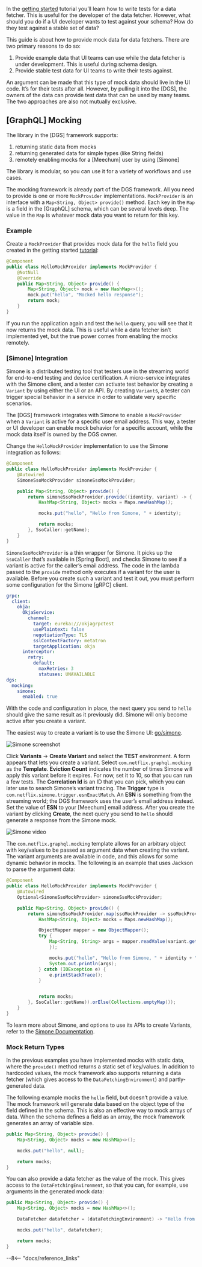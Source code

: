 
In the [getting started](../tutorial.md) tutorial you’ll learn how to write tests for a data fetcher.
This is useful for the developer of the data fetcher. 
However, what should you do if a UI developer wants to test against your schema? 
How do they test against a stable set of data?

This guide is about how to provide mock data for data fetchers.
There are two primary reasons to do so:

1. Provide example data that UI teams can use while the data fetcher is under development.
   This is useful during schema design.
2. Provide stable test data for UI teams to write their tests against.

An argument can be made that this type of mock data should live in the UI code.
It’s for their tests after all.
However, by pulling it into the [DGS], the owners of the data can provide test data that can be used by many teams.
The two approaches are also not mutually exclusive.

## [GraphQL] Mocking

The library in the [DGS] framework supports:

1. returning static data from mocks
2. returning generated data for simple types (like String fields)
3. remotely enabling mocks for a [Meechum] user by using [Simone]

The library is modular, so you can use it for a variety of workflows and use cases.

The mocking framework is already part of the DGS framework.
All you need to provide is one or more `MockProvider` implementations.
`MockProvider` is an interface with a `Map<String, Object> provide()` method.
Each key in the `Map` is a field in the [GraphQL] schema, which can be several levels deep.
The value in the `Map` is whatever mock data you want to return for this key.

### Example

Create a `MockProvider` that provides mock data for the `hello` field you created in the getting started [tutorial](../tutorial.md):

```java
@Component
public class HelloMockProvider implements MockProvider {
    @NotNull
    @Override
    public Map<String, Object> provide() {
        Map<String, Object> mock = new HashMap<>();
        mock.put("hello", "Mocked hello response");
        return mock;
    }
}
```

If you run the application again and test the `hello` query, you will see that it now returns the mock data.
This is useful while a data fetcher isn’t implemented yet, but the true power comes from enabling<!-- http://go/pv --> the mocks remotely.

### [Simone] Integration

Simone is a distributed testing tool that testers use in the streaming world for end-to-end testing and device certification.
A micro-service integrates with the Simone client, and a tester can activate test behavior by creating a `Variant` by using either the UI or an API.
By creating `Variant`s, a tester can trigger special behavior in a service in order to validate very specific scenarios.

The [DGS] framework integrates with Simone to enable a `MockProvider` when a `Variant` is active for a specific user email address.
This way, a tester or UI developer can enable mock behavior for a specific account, while the mock data itself is owned by the DGS owner.

Change the `HelloMockProvider` implementation to use the Simone integration as follows:

```java
@Component
public class HelloMockProvider implements MockProvider {
    @Autowired
    SimoneSsoMockProvider simoneSsoMockProvider;

    public Map<String, Object> provide() {
        return simoneSsoMockProvider.provide((identity, variant) -> {
            HashMap<String, Object> mocks = Maps.newHashMap();

            mocks.put("hello", "Hello from Simone, " + identity);

            return mocks;
        }, SsoCaller::getName);
    }
}
```

`SimoneSsoMockProvider` is a thin wrapper for Simone.
It picks up the `SsoCaller` that’s available in [Spring Boot], and checks Simone to see if a variant is active for the caller’s email address.
The code in the lambda passed to the `provide` method only executes if a variant for the user is available.
Before you create such a variant and test it out, you must perform some configuration for the Simone [gRPC] client.

```yaml
grpc:
  client:
    okja:
      OkjaService:
        channel:
          target: eureka:///okjagrpctest
          usePlaintext: false
          negotiationType: TLS
          sslContextFactory: metatron
          targetApplication: okja
      interceptor:
        retry:
          default:
            maxRetries: 3
            statuses: UNAVAILABLE
dgs:
  mocking:
    simone:
      enabled: true
```

With the code and configuration in place, the next query you send to `hello` should<!-- http://go/should --> give the same result as it previously did. 
Simone will only become active after you create a variant.

The easiest way to create a variant is to use the Simone UI: [go/simone](https://go/simone).

![Simone screenshot](../../../img/graphql-simone.png)

Click **Variants** → **Create Variant** and select the **TEST** environment.
A form appears that lets you create a variant.
Select `com.netflix.graphql.mocking` as the **Template**.
**Eviction Count** indicates the number of times Simone will apply this variant before it expires.
For now, set it to 10, so that you can run a few tests.
The **Correlation Id** is an ID that you can pick, which you can later use to search Simone’s variant tracing.
The **Trigger** type is `com.netflix.simone.trigger.esnExactMatch`.
An **ESN** is something from the streaming world; the DGS framework uses the user’s email address instead.
Set the value of **ESN** to your [Meechum] email address.
After you create the variant by clicking **Create**, the next query you send to `hello` should<!-- http://go/should --> generate a response from the Simone mock.

![Simone video](../../../img/graphql-simone.gif)

The `com.netflix.graphql.mocking` template allows for an arbitrary object with key/values to be passed<!-- http://go/pv --> as argument data when creating<!-- http://go/pv --> the variant.
The variant arguments are available<!-- http://go/pv --> in code, and this allows for some dynamic behavior in mocks.
The following is an example that uses Jackson to parse the argument data:

```java
@Component
public class HelloMockProvider implements MockProvider {
    @Autowired
    Optional<SimoneSsoMockProvider> simoneSsoMockProvider;

    public Map<String, Object> provide() {
        return simoneSsoMockProvider.map(ssoMockProvider -> ssoMockProvider.provide((identity, variant) -> {
            HashMap<String, Object> mocks = Maps.newHashMap();

            ObjectMapper mapper = new ObjectMapper();
            try {
                Map<String, String> args = mapper.readValue(variant.getArgumentData(), new TypeReference<Map<String, String>>() {
                });

                mocks.put("hello", "Hello from Simone, " + identity + ". MyArg: " + args.get("myarg"));
                System.out.println(args);
            } catch (IOException e) {
                e.printStackTrace();
            }


            return mocks;
        }, SsoCaller::getName)).orElse(Collections.emptyMap());
    }
}
```

To learn more about Simone, and options to use its APIs to create Variants, refer to the [Simone Documentation](http://manuals.netflix.net/view/simone/mkdocs/master/testers-java-sdk3/).

### Mock Return Types

In the previous examples you have implemented mocks with static data, where the `provide()` method returns a static set of key/values.
In addition to hardcoded values, the mock framework also supports returning a data fetcher (which gives access to the `DataFetchingEnvironment`) and partly-generated data.

The following example mocks the `hello` field, but doesn’t provide a value.
The mock framework will generate data based on the object type of the field defined in the schema.
This is also an effective way to mock arrays of data.
When the schema defines a field as an array, the mock framework generates an array of variable size.

```java
public Map<String, Object> provide() {
    Map<String, Object> mocks = new HashMap<>();

    mocks.put("hello", null);

    return mocks;
}
```

You can also provide a data fetcher as the value of the mock.
This gives access to the `DataFetchingEnvironment`, so that you can, for example, use arguments in the generated mock data:

```java
public Map<String, Object> provide() {
    Map<String, Object> mocks = new HashMap<>();

    DataFetcher datafetcher = (dataFetchingEnvironment) -> "Hello from mock, " + dataFetchingEnvironment.getArgument("name");

    mocks.put("hello", datafetcher);

    return mocks;
}
``` 

--8<-- "docs/reference_links"

